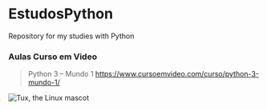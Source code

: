 # EstudosPython
Repository for my studies with Python

### Aulas Curso em Video
> Python 3 – Mundo 1
https://www.cursoemvideo.com/curso/python-3-mundo-1/

![Tux, the Linux mascot](/assets/images/tux.png)